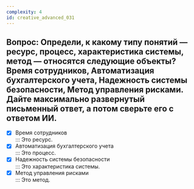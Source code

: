 ```yaml
---
complexity: 4
id: creative_advanced_031
---
```

## Вопрос: Определи, к какому типу понятий — ресурс, процесс, характеристика системы, метод — относятся следующие объекты? Время сотрудников, Автоматизация бухгалтерского учета, Надежность системы безопасности, Метод управления рисками. Дайте максимально развернутый письменный ответ, а потом сверьте его с ответом ИИ.

- [x] Время сотрудников  
  ::: Это ресурс.  
- [x] Автоматизация бухгалтерского учета  
  ::: Это процесс.  
- [x] Надежность системы безопасности  
  ::: Это характеристика системы.  
- [x] Метод управления рисками  
  ::: Это метод. 
